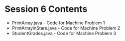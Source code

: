 # Session 6 Contents
- PrintArray.java - Code for Machine Problem 1
- PrintArrayinStars.java - Code for Machine Problem 2
- StudentGrades.java - Code for Machine Problem 3
